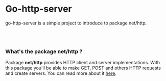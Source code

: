 # Go-http-server

go-http-server is a simple project to introduce to package net/http. 

<br><br>

### What's the package net/http ?

Package **net/http** provides HTTP client and server implementations. 
With this package you'll be able to make GET, POST and others HTTP requests and create servers. You can read more about it [here](https://pkg.go.dev/net/http).



